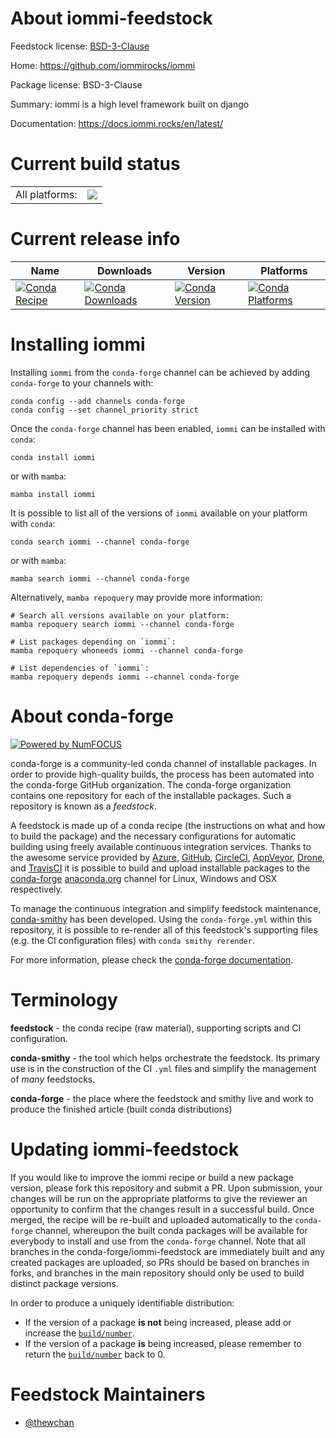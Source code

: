 About iommi-feedstock
=====================

Feedstock license: [BSD-3-Clause](https://github.com/conda-forge/iommi-feedstock/blob/main/LICENSE.txt)

Home: https://github.com/iommirocks/iommi

Package license: BSD-3-Clause

Summary: iommi is a high level framework built on django

Documentation: https://docs.iommi.rocks/en/latest/

Current build status
====================


<table><tr><td>All platforms:</td>
    <td>
      <a href="https://dev.azure.com/conda-forge/feedstock-builds/_build/latest?definitionId=24039&branchName=main">
        <img src="https://dev.azure.com/conda-forge/feedstock-builds/_apis/build/status/iommi-feedstock?branchName=main">
      </a>
    </td>
  </tr>
</table>

Current release info
====================

| Name | Downloads | Version | Platforms |
| --- | --- | --- | --- |
| [![Conda Recipe](https://img.shields.io/badge/recipe-iommi-green.svg)](https://anaconda.org/conda-forge/iommi) | [![Conda Downloads](https://img.shields.io/conda/dn/conda-forge/iommi.svg)](https://anaconda.org/conda-forge/iommi) | [![Conda Version](https://img.shields.io/conda/vn/conda-forge/iommi.svg)](https://anaconda.org/conda-forge/iommi) | [![Conda Platforms](https://img.shields.io/conda/pn/conda-forge/iommi.svg)](https://anaconda.org/conda-forge/iommi) |

Installing iommi
================

Installing `iommi` from the `conda-forge` channel can be achieved by adding `conda-forge` to your channels with:

```
conda config --add channels conda-forge
conda config --set channel_priority strict
```

Once the `conda-forge` channel has been enabled, `iommi` can be installed with `conda`:

```
conda install iommi
```

or with `mamba`:

```
mamba install iommi
```

It is possible to list all of the versions of `iommi` available on your platform with `conda`:

```
conda search iommi --channel conda-forge
```

or with `mamba`:

```
mamba search iommi --channel conda-forge
```

Alternatively, `mamba repoquery` may provide more information:

```
# Search all versions available on your platform:
mamba repoquery search iommi --channel conda-forge

# List packages depending on `iommi`:
mamba repoquery whoneeds iommi --channel conda-forge

# List dependencies of `iommi`:
mamba repoquery depends iommi --channel conda-forge
```


About conda-forge
=================

[![Powered by
NumFOCUS](https://img.shields.io/badge/powered%20by-NumFOCUS-orange.svg?style=flat&colorA=E1523D&colorB=007D8A)](https://numfocus.org)

conda-forge is a community-led conda channel of installable packages.
In order to provide high-quality builds, the process has been automated into the
conda-forge GitHub organization. The conda-forge organization contains one repository
for each of the installable packages. Such a repository is known as a *feedstock*.

A feedstock is made up of a conda recipe (the instructions on what and how to build
the package) and the necessary configurations for automatic building using freely
available continuous integration services. Thanks to the awesome service provided by
[Azure](https://azure.microsoft.com/en-us/services/devops/), [GitHub](https://github.com/),
[CircleCI](https://circleci.com/), [AppVeyor](https://www.appveyor.com/),
[Drone](https://cloud.drone.io/welcome), and [TravisCI](https://travis-ci.com/)
it is possible to build and upload installable packages to the
[conda-forge](https://anaconda.org/conda-forge) [anaconda.org](https://anaconda.org/)
channel for Linux, Windows and OSX respectively.

To manage the continuous integration and simplify feedstock maintenance,
[conda-smithy](https://github.com/conda-forge/conda-smithy) has been developed.
Using the ``conda-forge.yml`` within this repository, it is possible to re-render all of
this feedstock's supporting files (e.g. the CI configuration files) with ``conda smithy rerender``.

For more information, please check the [conda-forge documentation](https://conda-forge.org/docs/).

Terminology
===========

**feedstock** - the conda recipe (raw material), supporting scripts and CI configuration.

**conda-smithy** - the tool which helps orchestrate the feedstock.
                   Its primary use is in the construction of the CI ``.yml`` files
                   and simplify the management of *many* feedstocks.

**conda-forge** - the place where the feedstock and smithy live and work to
                  produce the finished article (built conda distributions)


Updating iommi-feedstock
========================

If you would like to improve the iommi recipe or build a new
package version, please fork this repository and submit a PR. Upon submission,
your changes will be run on the appropriate platforms to give the reviewer an
opportunity to confirm that the changes result in a successful build. Once
merged, the recipe will be re-built and uploaded automatically to the
`conda-forge` channel, whereupon the built conda packages will be available for
everybody to install and use from the `conda-forge` channel.
Note that all branches in the conda-forge/iommi-feedstock are
immediately built and any created packages are uploaded, so PRs should be based
on branches in forks, and branches in the main repository should only be used to
build distinct package versions.

In order to produce a uniquely identifiable distribution:
 * If the version of a package **is not** being increased, please add or increase
   the [``build/number``](https://docs.conda.io/projects/conda-build/en/latest/resources/define-metadata.html#build-number-and-string).
 * If the version of a package **is** being increased, please remember to return
   the [``build/number``](https://docs.conda.io/projects/conda-build/en/latest/resources/define-metadata.html#build-number-and-string)
   back to 0.

Feedstock Maintainers
=====================

* [@thewchan](https://github.com/thewchan/)

